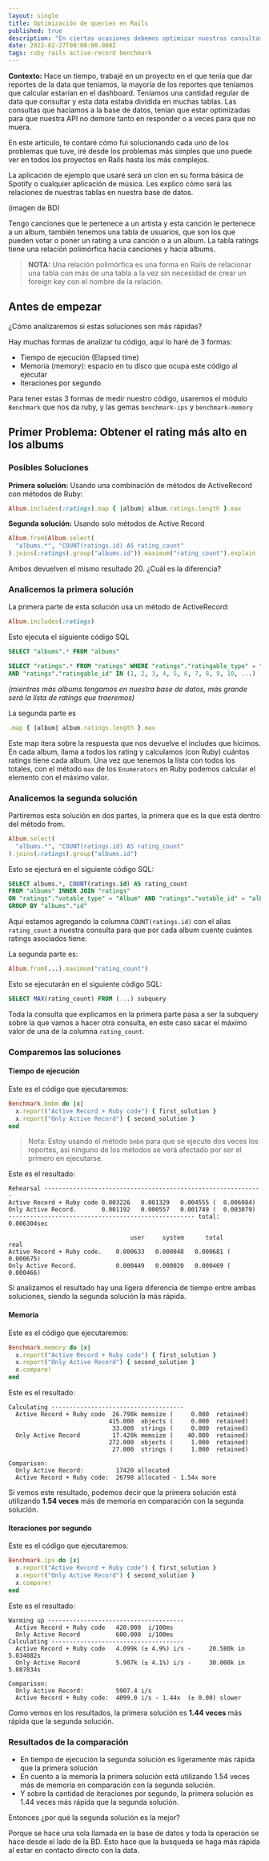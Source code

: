 ```yaml
---
layout: single
title: Optimización de queries en Rails
published: true
description: "En ciertas ocasiones debemos optimizar nuestras consultas para que estas no se conviertan en el cuello de botella de nuestra aplicación"
date: 2022-02-27T00:00:00.000Z
tags: ruby rails active-record benchmark
---
```


**Contexto:** Hace un tiempo, trabajé en un proyecto en el que tenía que dar reportes de la data que teníamos, la mayoría de los reportes que teníamos que calcular estarían en el dashboard. Teníamos una cantidad regular de data que consultar y esta data estaba dividida en muchas tablas. Las consultas que hacíamos a la base de datos, tenían que estar optimizadas para que nuestra API no demore tanto en responder o a veces para que no muera.

En este artículo, te contaré cómo fui solucionando cada uno de los problemas que tuve, iré desde los problemas más simples que uno puede ver en todos los proyectos en Rails hasta los más complejos.

La aplicación de ejemplo que usaré será un clon en su forma básica de Spotify o cualquier aplicación de música. Les explico cómo será las relaciones de nuestras tablas en nuestra base de datos.


(imagen de BD)

Tengo canciones que le pertenece a un artista y esta canción le pertenece a un album, también tenemos una tabla de usuarios, que son los que pueden votar o poner un rating a una canción o a un album. La tabla ratings tiene una relación polimórfica hacia canciones y hacia albums.

> **NOTA:** Una relación polimórfica es una forma en Rails de relacionar una tabla con más de una tabla a la vez sin necesidad de crear un foreign key con el nombre de la relación.

## Antes de empezar

¿Cómo analizaremos si estas soluciones son más rápidas?

Hay muchas formas de analizar tu código, aquí lo haré de 3 formas:
- Tiempo de ejecución (Elapsed time)
- Memoria (memory): espacio en tu disco que ocupa este código al ejecutar
- Iteraciones por segundo

Para tener estas 3 formas de medir nuestro código, usaremos el módulo `Benchmark` que nos da ruby, y las gemas `benchmark-ips` y `benchmark-memory`

## Primer Problema: Obtener el rating más alto en los albums

### Posibles Soluciones
**Primera solución:**
Usando una combinación de métodos de ActiveRecord con métodos de Ruby:
```rb
Album.includes(:ratings).map { |album| album.ratings.length }.max
```

**Segunda solución:**
Usando solo métodos de Active Record
```rb
Album.from(Album.select(
  "albums.*", "COUNT(ratings.id) AS rating_count"
).joins(:ratings).group("albums.id")).maximum("rating_count").explain
```
Ambos devuelven el mismo resultado 20. ¿Cuál es la diferencia?

### Analicemos la primera solución

La primera parte de esta solución usa un método de ActiveRecord:
```rb
Album.includes(:ratings)
```

Esto ejecuta el siguiente código SQL
```sql
SELECT "albums".* FROM "albums"

SELECT "ratings".* FROM "ratings" WHERE "ratings"."ratingable_type" = "Album" 
AND "ratings"."ratingable_id" IN (1, 2, 3, 4, 5, 6, 7, 8, 9, 10, ...)
```
_(mientras más albums tengamos en nuestra base de datos, más grande será la lista de ratings que traeremos)_

La segunda parte es
```rb
.map { |album| album.ratings.length }.max
```
Este map itera sobre la respuesta que nos devuelve el includes que hicimos. En cada album, llama a todos los rating y calculamos (con Ruby) cuántos ratings tiene cada album. Una vez que tenemos la lista con todos los totales, con el método `max` de los `Enumerators` en Ruby podemos calcular el elemento con el máximo valor.

### Analicemos la segunda solución
Partiremos esta solución en dos partes, la primera que es la que está dentro del método from.
```rb
Album.select(
  "albums.*", "COUNT(ratings.id) AS rating_count"
).joins(:ratings).group("albums.id")
```

Esto se ejecturá en el siguiente código SQL:
```sql
SELECT albums.*, COUNT(ratings.id) AS rating_count
FROM "albums" INNER JOIN "ratings"
ON "ratings"."votable_type" = "Album" AND "ratings"."votable_id" = "albums"."id"
GROUP BY "albums"."id"
```

Aquí estamos agregando la columna `COUNT(ratings.id)` con el alias `rating_count` a nuestra consulta para que por cada album cuente cuántos ratings asociados tiene.

La segunda parte es:
```rb
Album.from(...).maximum("rating_count")
```

Esto se ejecutarán en el siguiente código SQL:
```sql
SELECT MAX(rating_count) FROM (...) subquery
```

Toda la consulta que explicamos en la primera parte pasa a ser la subquery sobre la que vamos a hacer otra consulta, en este caso sacar el máximo valor de una de la columna `rating_count`.

### Comparemos las soluciones

#### Tiempo de ejecución
Este es el código que ejecutaremos:
```rb
Benchmark.bmbm do |x|
  x.report("Active Record + Ruby code") { first_solution }
  x.report("Only Active Record") { second_solution }
end
```

> Nota: Estoy usando el método `bmbm` para que se ejecute dos veces los reportes, así ninguno de los métodos se verá afectado por ser el primero en ejecutarse.

Este es el resultado:
```
Rehearsal -------------------------------------------------------------
Active Record + Ruby code 0.003226   0.001329   0.004555 (  0.006984)
Only Active Record.       0.001192   0.000557   0.001749 (  0.003079)
---------------------------------------------------- total: 0.006304sec

                                  user     system      total        real
Active Record + Ruby code.    0.000633   0.000048   0.000681 (  0.000675)
Only Active Record.           0.000449   0.000020   0.000469 (  0.000466)
```

Si analizamos el resultado hay una ligera diferencia de tiempo entre ambas soluciones, siendo la segunda solución la más rápida.

#### Memoria
Este es el código que ejecutaremos:
```rb
Benchmark.memory do |x|
  x.report("Active Record + Ruby code") { first_solution }
  x.report("Only Active Record") { second_solution }
  x.compare!
end
```

Este es el resultado:
```
Calculating -------------------------------------
  Active Record + Ruby code  26.798k memsize (     0.000  retained)
                            415.000  objects (     0.000  retained)
                             33.000  strings (     0.000  retained)
  Only Active Record         17.420k memsize (    40.000  retained)
                            272.000  objects (     1.000  retained)
                             27.000  strings (     1.000  retained)

Comparison:
  Only Active Record:         17420 allocated
  Active Record + Ruby code:  26798 allocated - 1.54x more
```

Si vemos este resultado, podemos decir que la primera solución está utilizando **1.54 veces** más de memoria en comparación con la segunda solución.

#### Iteraciones por segundo

Este es el código que ejecutaremos:
```rb
Benchmark.ips do |x|
  x.report("Active Record + Ruby code") { first_solution }
  x.report("Only Active Record") { second_solution }
  x.compare!
end
```

Este es el resultado:
```
Warming up --------------------------------------
  Active Record + Ruby code   420.000  i/100ms
  Only Active Record          600.000  i/100ms
Calculating -------------------------------------
  Active Record + Ruby code   4.099k (± 4.9%) i/s -     20.580k in   5.034882s
  Only Active Record          5.907k (± 4.1%) i/s -     30.000k in   5.087834s

Comparison:
  Only Active Record:         5907.4 i/s
  Active Record + Ruby code:  4099.0 i/s - 1.44x  (± 0.00) slower
```

Como vemos en los resultados, la primera solución es **1.44 veces** más rápida que la segunda solución.

### Resultados de la comparación
- En tiempo de ejecución la segunda solución es ligeramente más rápida que la primera solución
- En cuento a la memoria la primera solución está utilizando 1.54 veces más de memoria en comparación con la segunda solución.
- Y sobre la cantidad de iteraciones por segundo, la primera solución es 1.44 veces más rápida que la segunda solución.

Entonces ¿por qué la segunda solución es la mejor?

Porque se hace una sola llamada en la base de datos y toda la operación se hace desde el lado de la BD. Esto hace que la busqueda se haga más rápida al estar en contacto directo con la data.
